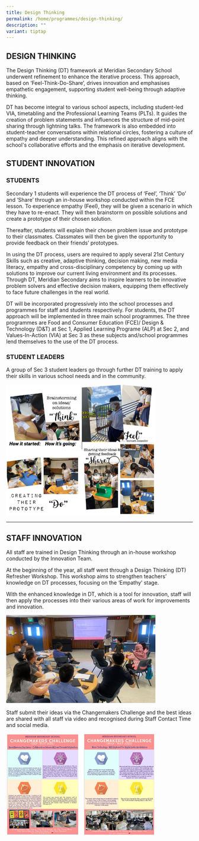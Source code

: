```yaml
---
title: Design Thinking
permalink: /home/programmes/design-thinking/
description: ""
variant: tiptap
---
```

<h2>DESIGN THINKING</h2>
<p>The Design Thinking (DT) framework at Meridian Secondary School underwent
refinement to enhance the iterative process. This approach, based on ‘Feel-Think-Do-Share’,
drives innovation and emphasises empathetic engagement, supporting student
well-being through adaptive thinking.</p>
<p></p>
<p>DT has become integral to various school aspects, including student-led
VIA, timetabling and the Professional Learning Teams (PLTs). It guides
the creation of problem statements and influences the structure of mid-point
sharing through lightning talks. The framework is also embedded into student-teacher
conversations within relational circles, fostering a culture of empathy
and deeper understanding. This refined approach aligns with the school's
collaborative efforts and the emphasis on iterative development.</p>
<p></p>
<h2>STUDENT INNOVATION</h2>
<h3>STUDENTS</h3>
<p>Secondary 1 students will experience the DT process of ‘Feel’, ‘Think’
‘Do’ and ‘Share’ through an in-house workshop conducted within the FCE
lesson. To experience empathy (Feel), they will be given a scenario in
which they have to re-enact. They will then brainstorm on possible solutions
and create a prototype of their chosen solution.</p>
<p>Thereafter, students will explain their chosen problem issue and prototype
to their classmates. Classmates will then be given the opportunity to provide
feedback on their friends’ prototypes.</p>
<p>In using the DT process, users are required to apply several 21st Century
Skills such as creative, adaptive thinking, decision making, new media
literacy, empathy and cross-disciplinary competency by coming up with solutions
to improve our current living environment and its processes. Through DT,
Meridian Secondary aims to inspire learners to be innovative problem solvers
and effective decision makers, equipping them effectively to face future
challenges in the real world.</p>
<p>DT will be incorporated progressively into the school processes and programmes
for staff and students respectively. For students, the DT approach will
be implemented in three main school programmes. The three programmes are
Food and Consumer Education (FCE)/ Design &amp; Technology (D&amp;T) at
Sec 1, Applied Learning Programe (ALP) at Sec 2, and Values-In-Action (VIA)
at Sec 3 as these subjects and/school programmes lend themselves to the
use of the DT process.</p>
<h3>STUDENT LEADERS</h3>
<p>A group of Sec 3 student leaders go through further DT training to apply
their skills in various school needs and in the community.</p>
<div class="isomer-image-wrapper">
<img style="width:80%" height="auto" width="100%" src="/images/Programmes/Design%20Thinking/Design-thinking02.jpg">
</div>
<hr>
<h2>STAFF INNOVATION</h2>
<p>All staff are trained in Design Thinking through an in-house workshop
conducted by the Innovation Team.</p>
<p>At the beginning of the year, all staff went through a Design Thinking
(DT) Refresher Workshop. This workshop aims to strengthen teachers’ knowledge
on DT processes, focusing on the ‘Empathy’ stage.</p>
<p>With the enhanced knowledge in DT, which is a tool for innovation, staff
will then apply the processes into their various areas of work for improvements
and innovation.</p>
<div class="isomer-image-wrapper">
<img style="width:80%" height="auto" width="100%" src="/images/Programmes/Design%20Thinking/Design-thinking03.jpg">
</div>
<p>Staff submit their ideas via the Changemakers Challenge and the best ideas
are shared with all staff via video and recognised during Staff Contact
Time and social media.</p>
<div class="isomer-image-wrapper">
<img style="width:80%" height="auto" width="100%" src="/images/Programmes/Design%20Thinking/Design-thinking04.jpg">
</div>
<p></p>